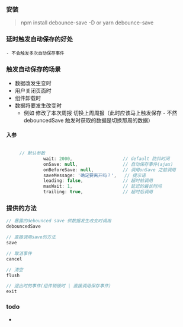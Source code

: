 ### 安装

> npm install debounce-save -D
> or
> yarn debounce-save

### 延时触发自动保存的好处

    - 不会触发多次自动保存事件

### 触发自动保存的场景

- 数据改发生变时
- 用户关闭页面时
- 组件卸载时
- 数据将要发生改变时
  - 例如 修改了本次周报 切换上周周报（此时应该马上触发保存 - 不然 debouncedSave 触发时获取的数据是切换那周的数据）

#### 入参

```js

     // 默认参数
              wait: 2000,                   // default 防抖时间
              onSave: null,                 // 自动保存事件(ajax)
              onBeforeSave: null,           // 调用onSave 之前调用
              saveMessage: '确定要离开吗？',   // 提示语
              leading: false,               // 超时前调用
              maxWait: 1,                   // 延迟的最长时间
              trailing: true,               // 超时后调用

```

### 提供的方法

```js
// 暴露的debounced save 供数据发生改变时调用
debouncedSave

// 直接调用save的方法
save

// 取消事件
cancel

// 清空
flush

// 退出时的事件(组件销毁时 | 直接调用保存事件)
exit
```

### todo

-
